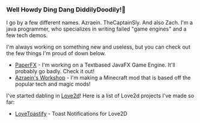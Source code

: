 ### Well Howdy Ding Dang DiddilyDoodily!👋

I go by a few different names. Azraein. TheCaptainSly. And also Zach.
I'm a java programmer, who specializes in writing failed "game engines" and a few tech demos. 

I'm always working on something new and useless, but you can check out the few things I'm proud of down below. 

- [PaperFX](https://github.com/CaptainSly/PaperFX) - I'm working on a Textbased JavaFX Game Engine. It'll probably go badly. Check it out!
- [Azraein's Workshop](https://github.com/CaptainSly/Azraeins-Workshop) - I'm making a Minecraft mod that is based off the popular tech and magic mods!

I've started dabling in [Love2d](https://www.love2d.org)! 
Here is a list of Love2d projects I've made so far:
- [LoveToastify](https://github.com/CaptainSly/LoveToastify) - Toast Notifications for Love2D
